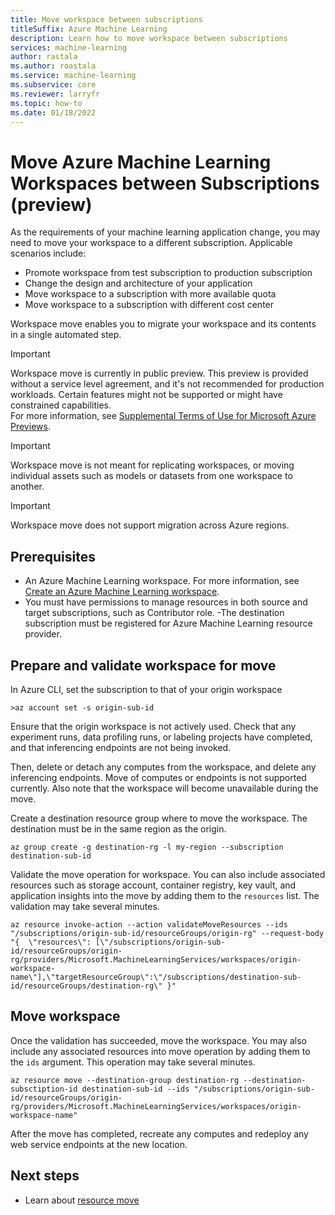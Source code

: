 ```yaml
---
title: Move workspace between subscriptions
titleSuffix: Azure Machine Learning
description: Learn how to move workspace between subscriptions
services: machine-learning
author: rastala
ms.author: roastala
ms.service: machine-learning
ms.subservice: core
ms.reviewer: larryfr
ms.topic: how-to
ms.date: 01/18/2022
---
```


# Move Azure Machine Learning Workspaces between Subscriptions (preview)

As the requirements of your machine learning application change, you may need to move your
workspace to a different subscription. Applicable scenarios include:

 * Promote workspace from test subscription to production subscription
 * Change the design and architecture of your application
 * Move workspace to a subscription with more available quota
 * Move workspace to a subscription with different cost center
 
Workspace move enables you to migrate your workspace and its contents in a single automated step.

> [!IMPORTANT]	
> Workspace move is currently in public preview. This preview is provided without a service level agreement, and it's not recommended for production workloads. Certain features might not be supported or might have constrained capabilities. 	
> For more information, see [Supplemental Terms of Use for Microsoft Azure Previews](https://azure.microsoft.com/support/legal/preview-supplemental-terms/).


> [!IMPORTANT]	
> Workspace move is not meant for replicating workspaces, or moving individual assets such as models or datasets from one workspace to another.

> [!IMPORTANT]	
> Workspace move does not support migration across Azure regions.

## Prerequisites

- An Azure Machine Learning workspace. For more information, see [Create an Azure Machine Learning workspace](how-to-manage-workspace.md).
- You must have permissions to manage resources in both source and target subscriptions, such as Contributor role.
-The destination subscription must be registered for Azure Machine Learning resource provider.

## Prepare and validate workspace for move

In Azure CLI, set the subscription to that of your origin workspace

```azurecli-interactive
>az account set -s origin-sub-id
```

Ensure that the origin workspace is not actively used. Check that any experiment runs, data profiling runs, or labeling projects have completed, and that inferencing endpoints are not being invoked. 

Then, delete or detach any computes from the workspace, and delete any inferencing endpoints. Move of computes or endpoints is not supported currently. Also note that the workspace will become unavailable during the move.

Create a destination resource group where to move the workspace. The destination must be in the same region as the origin.

```azurecli-interactive
az group create -g destination-rg -l my-region --subscription destination-sub-id                  
```

Validate the move operation for workspace. You can also include associated resources such as storage account, container registry, key vault, and application insights into the move by adding them to the ```resources``` list. The validation may take several minutes.

```azurecli-interactive
az resource invoke-action --action validateMoveResources --ids "/subscriptions/origin-sub-id/resourceGroups/origin-rg" --request-body "{  \"resources\": [\"/subscriptions/origin-sub-id/resourceGroups/origin-rg/providers/Microsoft.MachineLearningServices/workspaces/origin-workspace-name\"],\"targetResourceGroup\":\"/subscriptions/destination-sub-id/resourceGroups/destination-rg\" }"
```

## Move workspace

Once the validation has succeeded, move the workspace. You may also include any associated resources into move operation by adding them to the ```ids``` argument. This operation may take several minutes.

```azurecli-interactive
az resource move --destination-group destination-rg --destination-subsctiption-id destination-sub-id --ids "/subscriptions/origin-sub-id/resourceGroups/origin-rg/providers/Microsoft.MachineLearningServices/workspaces/origin-workspace-name"
```

After the move has completed, recreate any computes and redeploy any web service endpoints at the new location.

## Next steps

 * Learn about [resource move](https://docs.microsoft.com/azure/azure-resource-manager/management/move-resource-group-and-subscription)